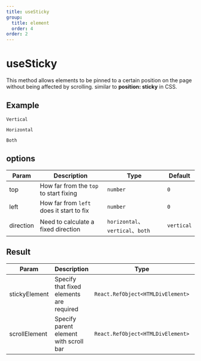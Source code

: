 ```yaml
---
title: useSticky
group:
  title: element
  order: 4
order: 2
---
```


# useSticky

This method allows elements to be pinned to a certain position on the page without being affected by scrolling. similar to **position: sticky** in CSS.

## Example

<code src="./demo/vertical.tsx" description="Only handling the Y-axis scrolling is also the default behavior">Vertical</code>

<code src="./demo/horizontal.tsx" description="Only X-axis rolling has been processed, and direction configuration control is required">Horizontal</code>

<code src="./demo/both.tsx" description="Simultaneously handling the rolling of the X and Y axes requires the use of direction configuration control, which is not recommended and may result in unnecessary calculations">Both</code>

## options

| Param     | Description                              | Type                             | Default    |
| --------- | ---------------------------------------- | -------------------------------- | ---------- |
| top       | How far from the `top` to start fixing   | `number`                         | `0`        |
| left      | How far from `left` does it start to fix | `number`                         | `0`        |
| direction | Need to calculate a fixed direction      | `horizontal`、`vertical`、`both` | `vertical` |

## Result

| Param         | Description                              | Type                              | Default                                                          |
| ------------- | ---------------------------------------- | --------------------------------- | ---------------------------------------------------------------- |
| stickyElement | Specify that fixed elements are required | `React.RefObject<HTMLDivElement>` | `-`                                                              |
| scrollElement | Specify parent element with scroll bar   | `React.RefObject<HTMLDivElement>` | `Automatically find the nearest parent element with a scrollbar` |

